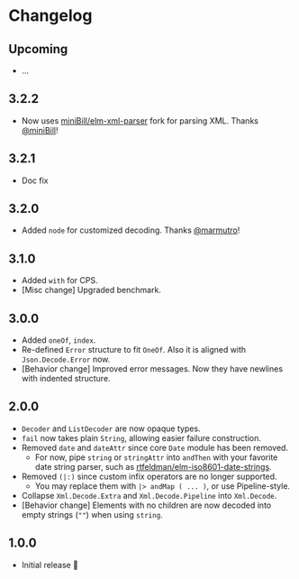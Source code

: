 # Changelog

## Upcoming

- ...

## 3.2.2

- Now uses [miniBill/elm-xml-parser](https://package.elm-lang.org/packages/miniBill/elm-xml-parser/latest/) fork for parsing XML. Thanks [@miniBill](https://github.com/miniBill)!

## 3.2.1

- Doc fix

## 3.2.0

- Added `node` for customized decoding. Thanks [@marmutro](https://github.com/marmutro)!

## 3.1.0

- Added `with` for CPS.
- [Misc change] Upgraded benchmark.

## 3.0.0

- Added `oneOf`, `index`.
- Re-defined `Error` structure to fit `OneOf`. Also it is aligned with `Json.Decode.Error` now.
- [Behavior change] Improved error messages. Now they have newlines with indented structure.

## 2.0.0

- `Decoder` and `ListDecoder` are now opaque types.
- `fail` now takes plain `String`, allowing easier failure construction.
- Removed `date` and `dateAttr` since core `Date` module has been removed.
  - For now, pipe `string` or `stringAttr` into `andThen` with your favorite date string parser,
    such as [rtfeldman/elm-iso8601-date-strings][iso].
- Removed `(|:)` since custom infix operators are no longer supported.
  - You may replace them with `|> andMap ( ... )`, or use Pipeline-style.
- Collapse `Xml.Decode.Extra` and `Xml.Decode.Pipeline` into `Xml.Decode`.
- [Behavior change] Elements with no children are now decoded into empty strings (`""`) when using `string`.

[iso]: https://package.elm-lang.org/packages/rtfeldman/elm-iso8601-date-strings/latest/Iso8601

## 1.0.0

- Initial release 🎉
